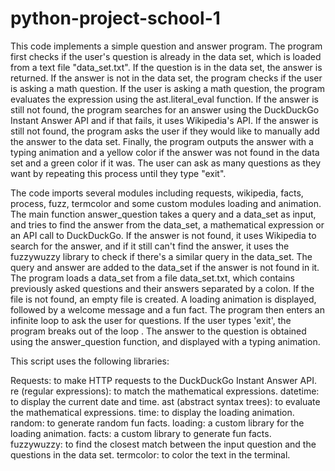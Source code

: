 # python-project-school-1
This code implements a simple question and answer program. The program first
checks if the user's question is already in the data set, which is loaded from 
a text file "data_set.txt". If the question is in the data set, the answer is returned.
If the answer is not in the data set, the program checks if the user is asking a math
question. If the user is asking a math question, the program evaluates the expression
using the ast.literal_eval function.
If the answer is still not found, the program searches 
for an answer using the DuckDuckGo Instant Answer API and if 
that fails, it uses Wikipedia's API. If the answer is still 
not found, the program asks the user if they would like to 
manually add the answer to the data set.
Finally, the program outputs the answer with a typing animation
and a yellow color if the answer was not found in the data set 
and a green color if it was. The user can ask as many questions
as they want by repeating this process until they type "exit".


The code imports several modules including requests,
wikipedia, facts, process, fuzz, termcolor and some custom
modules loading and animation.
The main function answer_question takes a query and a 
data_set as input, and tries to find the answer from the 
data_set, a mathematical expression or an API call to 
DuckDuckGo. If the answer is not found, it uses Wikipedia
to search for the answer, and if it still can't find the
answer, it uses the fuzzywuzzy library to check if there's
a similar query in the data_set. The query and answer are 
added to the data_set if the answer is not found in it.
The program loads a data_set from a file data_set.txt, 
which contains previously asked questions and their 
answers separated by a colon. If the file is not
found, an empty file is created.
A loading animation is displayed, followed by a
welcome message and a fun fact. The program then 
enters an infinite loop to ask the user for questions.
If the user types 'exit', the program breaks out of the loop
. The answer to the question is obtained using the answer_question 
function, and displayed with a typing animation.

This script uses the following libraries:

Requests: to make HTTP requests to the DuckDuckGo Instant Answer API.
re (regular expressions): to match the mathematical expressions.
datetime: to display the current date and time.
ast (abstract syntax trees): to evaluate the mathematical expressions.
time: to display the loading animation.
random: to generate random fun facts.
loading: a custom library for the loading animation.
facts: a custom library to generate fun facts.
fuzzywuzzy: to find the closest match between the input question and the questions in the data set.
termcolor: to color the text in the terminal.
